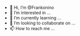 - 👋 Hi, I’m @Frankonino
- 👀 I’m interested in ...
- 🌱 I’m currently learning ...
- 💞️ I’m looking to collaborate on ...
- 📫 How to reach me ...

<!---
Frankonino/Frankonino is a ✨ special ✨ repository because its `README.md` (this file) appears on your GitHub profile.
You can click the Preview link to take a look at your changes.
--->
